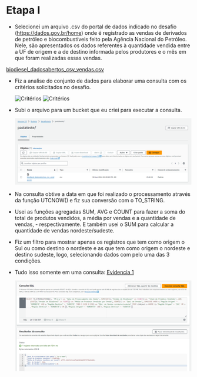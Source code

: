# Etapa I


- Selecionei um arquivo .csv do portal de dados indicado no desafio (https://dados.gov.br/home) onde é registrado as vendas de derivados de petróleo e biocombustíveis feito pela Agência Nacional do Petróleo. Nele, são apresentados os dados referentes à quantidade vendida entre a UF de origem e a de destino informada pelos produtores e o mês em que foram realizadas essas vendas.

[biodiesel_dadosabertos_csv_vendas.csv](../Desafio/etapa-1/biodiesel_dadosabertos_csv_vendas.csv)

- Fiz a analise do conjunto de dados para elaborar uma consulta com os critérios solicitados no desafio.

    ![Critérios](../Desafio/critérios%20(1).png)
    ![Critérios](../Desafio/critérios%20(2).png)

- Subi o arquivo para um bucket que eu criei para executar a consulta.

    ![Bucket](../evidencias/bucket%20criado.png)

- Na consulta obtive a data em que foi realizado o processamento através da função UTCNOW() e fiz sua conversão com o TO_STRING. 

- Usei as funções agregadas SUM, AVG e COUNT para fazer a soma do total de produtos vendidos, a média por vendas e a quantidade de vendas, - respectivamente. E também usei o SUM para calcular a quantidade de vendas nordeste/sudeste.

- Fiz um filtro para mostrar apenas os registros que tem como origem o Sul ou como destino o nordeste e as que tem como origem o nordeste e destino sudeste, logo, selecionando dados com pelo uma das 3 condições.

- Tudo isso somente em uma consulta: [Evidencia 1](../Desafio/etapa-1/consulta_sql.sql)

    ![Evidencia 1](../evidencias/execução%20da%20consulta%20SQL.png)
